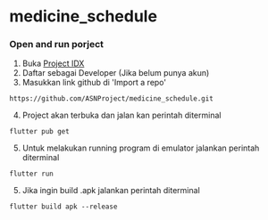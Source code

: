 # medicine_schedule

### Open and run porject
1. Buka [Project IDX](https://idx.google.com)
2. Daftar sebagai Developer (Jika belum punya akun)
3. Masukkan link github di 'Import a repo'
```
https://github.com/ASNProject/medicine_schedule.git
```
4. Project akan terbuka dan jalan kan perintah diterminal
```
flutter pub get
```
5. Untuk melakukan running program di emulator jalankan perintah
diterminal
```
flutter run
```
5. Jika ingin build .apk jalankan perintah diterminal
```
flutter build apk --release
```